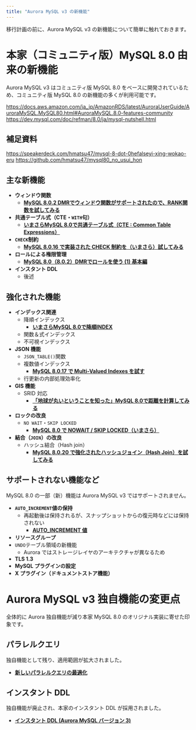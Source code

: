 ```yaml
---
title: "Aurora MySQL v3 の新機能"
---
```

移行計画の前に、Aurora MySQL v3 の新機能について簡単に触れておきます。

# 本家（コミュニティ版）MySQL 8.0 由来の新機能

Aurora MySQL v3 はコミュニティ版 MySQL 8.0 をベースに開発されているため、コミュニティ版 MySQL 8.0 の新機能の多くが利用可能です。

https://docs.aws.amazon.com/ja_jp/AmazonRDS/latest/AuroraUserGuide/AuroraMySQL.MySQL80.html#AuroraMySQL.8.0-features-community
https://dev.mysql.com/doc/refman/8.0/ja/mysql-nutshell.html

## 補足資料

https://speakerdeck.com/hmatsu47/mysql-8-dot-0hefalseyi-xing-wokao-eru
https://github.com/hmatsu47/mysql80_no_usui_hon

## 主な新機能

- **ウィンドウ関数**
  - **[MySQL 8.0.2 DMRでウィンドウ関数がサポートされたので、RANK関数を試してみる](https://qiita.com/hmatsu47/items/6cc0e69f3895f3e4a486)**
- **共通テーブル式（CTE・`WITH`句）**
  - **[いまさらMySQL 8.0で共通テーブル式（CTE : Common Table Expressions）](https://qiita.com/hmatsu47/items/01211556089b19913d05)**
- **`CHECK`制約**
  - **[MySQL 8.0.16 で実装された CHECK 制約を（いまさら）試してみる](https://qiita.com/hmatsu47/items/7526b5a4bfdc346b158c)**
- **ロールによる権限管理**
  - **[MySQL 8.0（8.0.2）DMRでロールを使う (1) 基本編](https://qiita.com/hmatsu47/items/e4a49d32685220d492a9)**
- **インスタント DDL**
  - 後述

## 強化された機能

- **インデックス関連**
  - 降順インデックス
    - **[いまさらMySQL 8.0で降順INDEX](https://qiita.com/hmatsu47/items/8c5e7abe204f7ecc5084)**
  - 関数＆式インデックス
  - 不可視インデックス
- **JSON 機能**
  - `JSON_TABLE()`関数
  - 複数値インデックス
    - **[MySQL 8.0.17 で Multi-Valued Indexes を試す](https://qiita.com/hmatsu47/items/3e49a473bc36aeefc706)**
  - 行更新の内部処理効率化
- **GIS 機能**
  - SRID 対応
    - **[「地球が丸いということを知った」MySQL 8.0で距離を計算してみる](https://qiita.com/hmatsu47/items/97839fd9c3db1d2e9557)**
- **ロックの改良**
  - `NO WAIT`・`SKIP LOCKED`
    - **[MySQL 8.0 で NOWAIT / SKIP LOCKED（いまさら）](https://qiita.com/hmatsu47/items/7675b026e65762d2445f)**
- **結合（`JOIN`）の改良**
  - ハッシュ結合（Hash join）
    - **[MySQL 8.0.20 で強化されたハッシュジョイン（Hash Join）を試してみる](https://qiita.com/hmatsu47/items/e9d3d4396fea42c8960e)**

## サポートされない機能など

MySQL 8.0 の一部（新）機能は Aurora MySQL v3 ではサポートされません。

- **`AUTO_INCREMENT`値の保持**
  - 再起動後は保持されるが、スナップショットからの復元時などには保持されない
    - **[AUTO_INCREMENT 値](https://docs.aws.amazon.com/ja_jp/AmazonRDS/latest/AuroraUserGuide/AuroraMySQL.MySQL80.html#AuroraMySQL.mysql80-autoincrement)**
- **リソースグループ**
- `UNDO`テーブル領域の新機能
  - Aurora ではストレージレイヤのアーキテクチャが異なるため
- **TLS 1.3**
- **MySQL プラグインの設定**
- **X プラグイン（ドキュメントストア機能）**

# Aurora MySQL v3 独自機能の変更点

全体的に Aurora 独自機能が減り本家 MySQL 8.0 のオリジナル実装に寄せた印象です。

## パラレルクエリ

独自機能として残り、適用範囲が拡大されました。

- **[新しいパラレルクエリの最適化](https://docs.aws.amazon.com/ja_jp/AmazonRDS/latest/AuroraUserGuide/AuroraMySQL.MySQL80.html#AuroraMySQL.8.0-features-pq)**

## インスタント DDL

独自機能が廃止され、本家のインスタント DDL が採用されました。

- **[インスタント DDL (Aurora MySQL バージョン 3)](https://docs.aws.amazon.com/ja_jp/AmazonRDS/latest/AuroraUserGuide/AuroraMySQL.Managing.FastDDL.html#AuroraMySQL.mysql80-instant-ddl)**